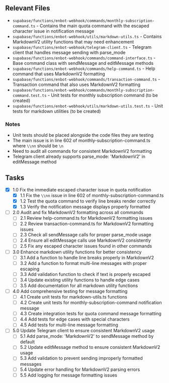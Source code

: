 ## Relevant Files

- `supabase/functions/enbot-webhook/commands/monthly-subscription-command.ts` - Contains the main quota command with the escaped character issue in notification message
- `supabase/functions/enbot-webhook/utils/markdown-utils.ts` - Contains MarkdownV2 utility functions that may need enhancement
- `supabase/functions/enbot-webhook/telegram-client.ts` - Telegram client that handles message sending with parse_mode
- `supabase/functions/enbot-webhook/commands/command-interface.ts` - Base command class with sendMessage and editMessage methods
- `supabase/functions/enbot-webhook/commands/help-command.ts` - Help command that uses MarkdownV2 formatting
- `supabase/functions/enbot-webhook/commands/transaction-command.ts` - Transaction command that also uses MarkdownV2 formatting
- `supabase/functions/enbot-webhook/commands/monthly-subscription-command.test.ts` - Unit tests for monthly subscription command (to be created)
- `supabase/functions/enbot-webhook/utils/markdown-utils.test.ts` - Unit tests for markdown utilities (to be created)

### Notes

- Unit tests should be placed alongside the code files they are testing
- The main issue is in line 602 of monthly-subscription-command.ts where `\\nn` should be `\n`
- Need to audit all commands for consistent MarkdownV2 formatting
- Telegram client already supports parse_mode: 'MarkdownV2' in editMessage method

## Tasks

- [x] 1.0 Fix the immediate escaped character issue in quota notification
  - [x] 1.1 Fix the `\\nn` issue in line 602 of monthly-subscription-command.ts
  - [x] 1.2 Test the quota command to verify line breaks render correctly
  - [x] 1.3 Verify the notification message displays properly formatted

- [ ] 2.0 Audit and fix MarkdownV2 formatting across all commands
  - [ ] 2.1 Review help-command.ts for MarkdownV2 formatting issues
  - [ ] 2.2 Review transaction-command.ts for MarkdownV2 formatting issues
  - [ ] 2.3 Check all sendMessage calls for proper parse_mode usage
  - [ ] 2.4 Ensure all editMessage calls use MarkdownV2 consistently
  - [ ] 2.5 Fix any escaped character issues found in other commands

- [ ] 3.0 Enhance markdown utility functions for better consistency
  - [ ] 3.1 Add a function to handle line breaks properly in MarkdownV2
  - [ ] 3.2 Add a function to format multi-line messages with proper escaping
  - [ ] 3.3 Add validation function to check if text is properly escaped
  - [ ] 3.4 Update existing utility functions to handle edge cases
  - [ ] 3.5 Add documentation for all markdown utility functions

- [ ] 4.0 Add comprehensive testing for message formatting
  - [ ] 4.1 Create unit tests for markdown-utils.ts functions
  - [ ] 4.2 Create unit tests for monthly-subscription-command notification message
  - [ ] 4.3 Create integration tests for quota command message formatting
  - [ ] 4.4 Add tests for edge cases with special characters
  - [ ] 4.5 Add tests for multi-line message formatting

- [ ] 5.0 Update Telegram client to ensure consistent MarkdownV2 usage
  - [ ] 5.1 Add parse_mode: 'MarkdownV2' to sendMessage method by default
  - [ ] 5.2 Update editMessage method to ensure consistent MarkdownV2 usage
  - [ ] 5.3 Add validation to prevent sending improperly formatted messages
  - [ ] 5.4 Update error handling for MarkdownV2 parsing errors
  - [ ] 5.5 Add logging for message formatting issues

